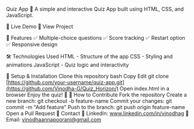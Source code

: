Quiz App 🎯
A simple and interactive Quiz App built using HTML, CSS, and JavaScript.

🚀 Live Demo
🔗 View Project 

📌 Features
✅ Multiple-choice questions
✅ Score tracking
✅ Restart option
✅ Responsive design

🛠 Technologies Used
HTML - Structure of the app
CSS - Styling and animations
JavaScript - Quiz logic and interactivity


🔧 Setup & Installation
Clone this repository
bash
Copy
Edit
git clone [https://github.com/your-username/quiz-app.git](https://github.com/Vinodha-G/Quiz_Horizon/)
Open index.html in a browser
Enjoy the quiz! 🎉
🎯 How to Contribute
Fork the repository
Create a new branch: git checkout -b feature-name
Commit your changes: git commit -m "Add feature"
Push to the branch: git push origin feature-name
Open a Pull Request
📩 Contact
🔗 LinkedIn: www.linkedin.com/in/vinodhag
📧 Email: vinodhaannapoorani@gmail.com

